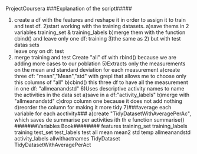  ProjectCoursera
###Explanation of the script#####
1) create a df with the features and reshape it in order to assign it to train and test df.
2)start working with the training datasets.
  a)save thems in 2 variables training_set & training_labels
  b)merge them with the function cbind() and leave only one df: training
3)the same as 2) but with test datas sets  
  leave ony on df: test
4) merge training and test
  Create "all" df with  rbind() because we are adding more cases to our poblation
5)Extracts only the measurements on the mean and standard deviation for each measurement
  a)create three df: "mean","Mean","std" with grepl that allows me to choose only this columns of "all"
  b)cbind() this three df to have all the measurement in one df: "allmeanandstd"
6)Uses descriptive activity names to name the activities in the data set
  a)save in a df:"activity_labels" 
  b)merge with "allmeanandstd"
  c)drop column one because it does not add nothing
  d)reorder the column for making it more tidy
7)###average each variable for each acctivity###
  a)create "TidyDatasetWithAveragePerAc", which saves de summarise per activities ith th e function summarise()
#######Variables Book########
features
training_set
training_labels
training
test_set
test_labels
test
all
mean
mean2
std
temp
allmeanandstd
activity_labels
allwithactnames
TidyDataset
TidyDatasetWithAveragePerAct
